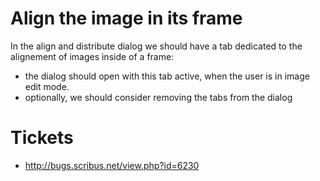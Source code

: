 # Align the image in its frame

In the align and distribute dialog we should have a tab dedicated to the alignement of images inside of a frame:

- the dialog should open with this tab active, when the user is in image edit mode.
- optionally, we should consider removing the tabs from the dialog

# Tickets

- http://bugs.scribus.net/view.php?id=6230
